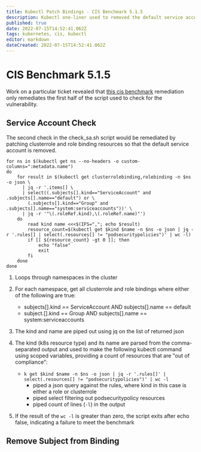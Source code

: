 ```yaml
---
title: Kubectl Patch Bindings - CIS Benchmark 5.1.5
description: Kubectl one-liner used to removed the default service account from all clusterrole and role bindings.
published: true
date: 2022-07-15T14:52:41.062Z
tags: kubernetes, cis, kubectl
editor: markdown
dateCreated: 2022-07-15T14:52:41.062Z
---
```


# CIS Benchmark 5.1.5

Work on a particular ticket revealed that [this cis benchmark](https://rancher.com/docs/rancher/v2.6/en/security/hardening-guides/rke-1.6-benchmark-2.6/#5-1-5-ensure-that-default-service-accounts-are-not-actively-used-automated) remediation only remediates the first half of the script used to check for the vulnerability. 

## Service Account Check 

The second check in the check_sa.sh script would be remediated by patching clusterrole and role binding resources so that the default service account is removed. 

```
for ns in $(kubectl get ns --no-headers -o custom-columns=":metadata.name")
do
    for result in $(kubectl get clusterrolebinding,rolebinding -n $ns -o json \
      | jq -r '.items[] \
      | select((.subjects[].kind=="ServiceAccount" and .subjects[].name=="default") or \
        (.subjects[].kind=="Group" and .subjects[].name=="system:serviceaccounts"))' \
      | jq -r '"\(.roleRef.kind),\(.roleRef.name)"')
    do
        read kind name <<<$(IFS=","; echo $result)
        resource_count=$(kubectl get $kind $name -n $ns -o json | jq -r '.rules[] | select(.resources[] != "podsecuritypolicies")' | wc -l)
        if [[ ${resource_count} -gt 0 ]]; then
            echo "false"
            exit
        fi
    done
done
```

1. Loops through namespaces in the cluster
2. For each namespace, get all clusterrole and role bindings where either of the following are true:
    - subjects[].kind == ServiceAccount AND subjects[].name == default
    - subject.[].kind == Group AND subjects[].name == system:serviceaccounts

3. The kind and name are piped out using jq on the list of returned json
4. The kind (k8s resource type) and its name are parsed from the comma-separated output and used to make the following kubectl command using scoped variables, providing a count of resources that are "out of compliance":
     
    - `k get $kind $name -n $ns -o json | jq -r '.rules[]' | select(.resources[] != "podsecuritypolicies")' | wc -l`
    	- piped a json query against the rules, where kind in this case is either a role or clusterrole
    	- piped select filtering out podsecuritypolicy resources
    	- piped count of lines (`-l`) in the output 

5. If the result of the `wc -l` is greater than zero, the script exits after echo false, indicating a failure to meet the benchmark

## Remove Subject from Binding


